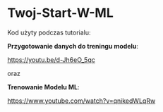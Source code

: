 # Twoj-Start-W-ML

Kod użyty podczas tutorialu:  

**Przygotowanie danych do treningu modelu**:  

https://youtu.be/d-Jh6eO_5qc   

oraz  

 **Trenowanie Modelu ML**:  
 
 https://www.youtube.com/watch?v=qnikedWLqRw
